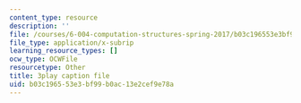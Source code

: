 ```yaml
---
content_type: resource
description: ''
file: /courses/6-004-computation-structures-spring-2017/b03c196553e3bf99b0ac13e2cef9e78a_RrZ8-1w7iok.srt
file_type: application/x-subrip
learning_resource_types: []
ocw_type: OCWFile
resourcetype: Other
title: 3play caption file
uid: b03c1965-53e3-bf99-b0ac-13e2cef9e78a
---
```

